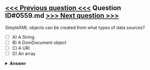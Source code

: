 [<<< Previous question <<<](0558.md)   Question ID#0559.md   [>>> Next question >>>](0560.md)
---

SimpleXML objects can be created from what types of data sources?

- [ ] A) A String
- [ ] B) A DomDocument object
- [ ] C) A URI
- [ ] D) An array

<details><summary><b>Answer</b></summary>
<p>
  Answer: <strong>A, B, C</strong>
</p>
</details>
